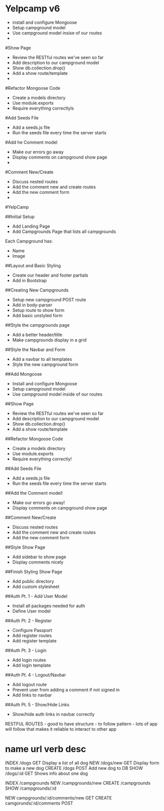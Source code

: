 # Yelpcamp v6
* install and configure Mongoose
* Setup campground model
* Use campground model insise of our routes
* 
#Show Page
* Review the RESTful routes we've seen so far
* Add description to our campground model
* Show db.collection.drop()
* Add a show route/template
* 
#Refactor Mongoose Code
* Create a models directory
* Use module.exports
* Require everything correctlyls

#Add Seeds File
* Add a seeds.js file
* Run the seeds file every time the server starts

#Add he Comment model
* Make our errors go away
* Display comments on campground show page
* 

#Comment New/Create
* Discuss nested routes
* Add the comment new and create routes
* Add the new comment form
* 


#YelpCamp

##Initial Setup
* Add Landing Page
* Add Campgrounds Page that lists all campgrounds

Each Campground has:
   * Name
   * Image

##Layout and Basic Styling
* Create our header and footer partials
* Add in Bootstrap

##Creating New Campgrounds
* Setup new campground POST route
* Add in body-parser
* Setup route to show form
* Add basic unstyled form

##Style the campgrounds page
* Add a better header/title
* Make campgrounds display in a grid

##Style the Navbar and Form
* Add a navbar to all templates
* Style the new campground form

##Add Mongoose
* Install and configure Mongoose
* Setup campground model
* Use campground model inside of our routes

##Show Page
* Review the RESTful routes we've seen so far
* Add description to our campground model
* Show db.collection.drop()
* Add a show route/template

##Refactor Mongoose Code
* Create a models directory
* Use module.exports
* Require everything correctly!

##Add Seeds File
* Add a seeds.js file
* Run the seeds file every time the server starts

##Add the Comment model!
* Make our errors go away!
* Display comments on campground show page

##Comment New/Create
* Discuss nested routes
* Add the comment new and create routes
* Add the new comment form

##Style Show Page
* Add sidebar to show page
* Display comments nicely

##Finish Styling Show Page
* Add public directory
* Add custom stylesheet

##Auth Pt. 1 - Add User Model
* Install all packages needed for auth
* Define User model 

##Auth Pt. 2 - Register
* Configure Passport
* Add register routes
* Add register template

##Auth Pt. 3 - Login
* Add login routes
* Add login template

##Auth Pt. 4 - Logout/Navbar
* Add logout route
* Prevent user from adding a comment if not signed in
* Add links to navbar

##Auth Pt. 5 - Show/Hide Links
* Show/hide auth links in navbar correctly



RESTFUL ROUTES  - good to have structure - to follow pattern - lots of app will follow that makes it reliable to interact to other app

name    url             verb    desc
====================================================
INDEX   /dogs            GET    Display a list of all dog
NEW     /dogs/new       GET     Display form to make a new dog
CREATE  /dogs           POST    Add new dog to DB
SHOW    /dogs/:id       GET     Shows info about one dog


INDEX   /campgrounds
NEW     /campgrounds/new
CREATE  /campgrounds
SHOW    /campgrounds/:id

NEW     campgrounds/:id/comments/new    GET
CREATE  camgorunds/:id/comments     POST
